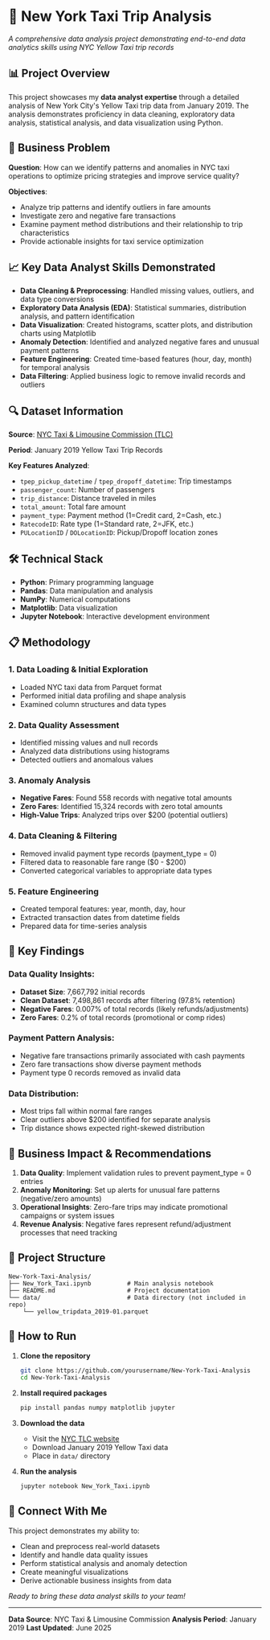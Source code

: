 # 🚕 New York Taxi Trip Analysis

*A comprehensive data analysis project demonstrating end-to-end data analytics skills using NYC Yellow Taxi trip records*

## 📊 Project Overview

This project showcases my **data analyst expertise** through a detailed analysis of New York City's Yellow Taxi trip data from January 2019. The analysis demonstrates proficiency in data cleaning, exploratory data analysis, statistical analysis, and data visualization using Python.

## 🎯 Business Problem

**Question**: How can we identify patterns and anomalies in NYC taxi operations to optimize pricing strategies and improve service quality?

**Objectives**:
- Analyze trip patterns and identify outliers in fare amounts
- Investigate zero and negative fare transactions
- Examine payment method distributions and their relationship to trip characteristics
- Provide actionable insights for taxi service optimization

## 📈 Key Data Analyst Skills Demonstrated

- **Data Cleaning & Preprocessing**: Handled missing values, outliers, and data type conversions
- **Exploratory Data Analysis (EDA)**: Statistical summaries, distribution analysis, and pattern identification
- **Data Visualization**: Created histograms, scatter plots, and distribution charts using Matplotlib
- **Anomaly Detection**: Identified and analyzed negative fares and unusual payment patterns
- **Feature Engineering**: Created time-based features (hour, day, month) for temporal analysis
- **Data Filtering**: Applied business logic to remove invalid records and outliers

## 🔍 Dataset Information

**Source**: [NYC Taxi & Limousine Commission (TLC)](https://www.nyc.gov/site/tlc/about/tlc-trip-record-data.page)

**Period**: January 2019 Yellow Taxi Trip Records

**Key Features Analyzed**:
- `tpep_pickup_datetime` / `tpep_dropoff_datetime`: Trip timestamps
- `passenger_count`: Number of passengers
- `trip_distance`: Distance traveled in miles
- `total_amount`: Total fare amount
- `payment_type`: Payment method (1=Credit card, 2=Cash, etc.)
- `RatecodeID`: Rate type (1=Standard rate, 2=JFK, etc.)
- `PULocationID` / `DOLocationID`: Pickup/Dropoff location zones

## 🛠️ Technical Stack

- **Python**: Primary programming language
- **Pandas**: Data manipulation and analysis
- **NumPy**: Numerical computations
- **Matplotlib**: Data visualization
- **Jupyter Notebook**: Interactive development environment

## 📋 Methodology

### 1. Data Loading & Initial Exploration
- Loaded NYC taxi data from Parquet format
- Performed initial data profiling and shape analysis
- Examined column structures and data types

### 2. Data Quality Assessment
- Identified missing values and null records
- Analyzed data distributions using histograms
- Detected outliers and anomalous values

### 3. Anomaly Analysis
- **Negative Fares**: Found 558 records with negative total amounts
- **Zero Fares**: Identified 15,324 records with zero total amounts
- **High-Value Trips**: Analyzed trips over $200 (potential outliers)

### 4. Data Cleaning & Filtering
- Removed invalid payment type records (payment_type = 0)
- Filtered data to reasonable fare range ($0 - $200)
- Converted categorical variables to appropriate data types

### 5. Feature Engineering
- Created temporal features: year, month, day, hour
- Extracted transaction dates from datetime fields
- Prepared data for time-series analysis

## 🎯 Key Findings

### Data Quality Insights:
- **Dataset Size**: 7,667,792 initial records
- **Clean Dataset**: 7,498,861 records after filtering (97.8% retention)
- **Negative Fares**: 0.007% of total records (likely refunds/adjustments)
- **Zero Fares**: 0.2% of total records (promotional or comp rides)

### Payment Pattern Analysis:
- Negative fare transactions primarily associated with cash payments
- Zero fare transactions show diverse payment methods
- Payment type 0 records removed as invalid data

### Data Distribution:
- Most trips fall within normal fare ranges
- Clear outliers above $200 identified for separate analysis
- Trip distance shows expected right-skewed distribution

## 💼 Business Impact & Recommendations

1. **Data Quality**: Implement validation rules to prevent payment_type = 0 entries
2. **Anomaly Monitoring**: Set up alerts for unusual fare patterns (negative/zero amounts)
3. **Operational Insights**: Zero-fare trips may indicate promotional campaigns or system issues
4. **Revenue Analysis**: Negative fares represent refund/adjustment processes that need tracking

## 📁 Project Structure

```
New-York-Taxi-Analysis/
├── New_York_Taxi.ipynb          # Main analysis notebook
├── README.md                    # Project documentation
└── data/                        # Data directory (not included in repo)
    └── yellow_tripdata_2019-01.parquet
```

## 🚀 How to Run

1. **Clone the repository**
   ```bash
   git clone https://github.com/yourusername/New-York-Taxi-Analysis
   cd New-York-Taxi-Analysis
   ```

2. **Install required packages**
   ```bash
   pip install pandas numpy matplotlib jupyter
   ```

3. **Download the data**
   - Visit the [NYC TLC website](https://www.nyc.gov/site/tlc/about/tlc-trip-record-data.page)
   - Download January 2019 Yellow Taxi data
   - Place in `data/` directory

4. **Run the analysis**
   ```bash
   jupyter notebook New_York_Taxi.ipynb
   ```

## 🔗 Connect With Me

This project demonstrates my ability to:
- Clean and preprocess real-world datasets
- Identify and handle data quality issues
- Perform statistical analysis and anomaly detection
- Create meaningful visualizations
- Derive actionable business insights from data

*Ready to bring these data analyst skills to your team!*

---

**Data Source**: NYC Taxi & Limousine Commission
**Analysis Period**: January 2019
**Last Updated**: June 2025 
